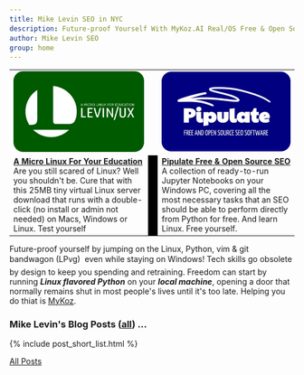 ```yaml
---
title: Mike Levin SEO in NYC
description: Future-proof Yourself With MyKoz.AI Real/OS Free & Open Source (FOSS) AI SEO Software on a Small Linux Distro built with Python, vim, git and AI.
author: Mike Levin SEO
group: home
---
```


<table class="logos">
<tr>
<td class="hplg"><a href="https://levinux.com/"><img src="/assets/logo/Levinux.PNG" border=0 /></a></td>
<td> </td>
<td class="hplg"><a href="https://pipulate.com/"><img src="/assets/logo/Pipulate.PNG" border=0 /></a></td>
</tr>
<tr>
<td class="hptd"><b><a href="/levinux/">A Micro Linux For Your
Education</a></b><br />Are you still scared of Linux? Well you shouldn't be.
Cure that with this 25MB tiny virtual Linux server download that runs with a
double-click (no install or admin not needed) on Macs, Windows or Linux. Test
yourself</td>
<td style="background: black;">&nbsp;</td>
<td class="hptd"><b><a href="/pipulate/">Pipulate Free & Open Source
SEO</a></b><br />A collection of ready-to-run Jupyter Notebooks on your Windows
PC, covering all the most necessary tasks that an SEO should be able to perform
directly from Python for free. And learn Linux. Free yourself.</td>
</tr>
</table>

Future-proof yourself by jumping on the Linux, Python, vim & git bandwagon
(LPvg) &#151; even while staying on Windows! Tech skills go obsolete by design
to keep you spending and retraining. Freedom can start by running ***Linux
flavored Python*** on your ***local machine***, opening a door that normally
remains shut in most people's lives until it's too late. Helping you do thiat
is <a href="https://mykoz.ai">MyKoz</a>.

### Mike Levin's Blog Posts (<a href="/blog/">all</a>) ...

{% include post_short_list.html %}

<a href="/blog/">All Posts</a>
